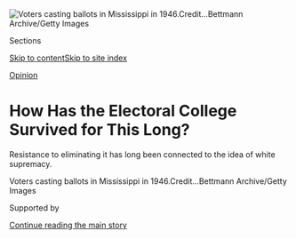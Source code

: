 <div id="app">

<div>

<div>

<div>

</div>

<div data-aria-hidden="false">

<div id="site-content" data-role="main">

<div>

<div class="css-1aor85t" style="opacity:0.000000001;z-index:-1;visibility:hidden">

<div class="css-1hqnpie">

<div class="css-epjblv">

<span class="css-17xtcya">[Opinion](/section/opinion)</span><span class="css-x15j1o">|</span><span class="css-fwqvlz">How
Has the Electoral College Survived for This
Long?</span>

</div>

<div class="css-k008qs">

<div class="css-1iwv8en">

<span class="css-18z7m18"></span>

<div>

</div>

</div>

<span class="css-1n6z4y">https://nyti.ms/33fVXYK</span>

<div class="css-1705lsu">

<div class="css-4xjgmj">

<div class="css-4skfbu" data-role="toolbar" data-aria-label="Social Media Share buttons, Save button, and Comments Panel with current comment count" data-testid="share-tools">

  - 
  - 
  - 
  - 
    
    <div class="css-6n7j50">
    
    </div>

  - 

</div>

</div>

</div>

</div>

</div>

</div>

<div id="NYT_TOP_BANNER_REGION" class="css-11qgg8s">

</div>

<div id="fullBleedHeaderContent">

<div class="css-n4ws9g">

![<span class="css-16f3y1r e13ogyst0" data-aria-hidden="true">Voters
casting ballots in Mississippi in
1946.</span><span class="css-cnj6d5 e1z0qqy90" itemprop="copyrightHolder"><span class="css-1ly73wi e1tej78p0">Credit...</span><span><span>Bettmann
Archive/Getty
Images</span></span></span>](https://static01.graylady3jvrrxbe.onion/images/2020/08/03/opinion/03keyssarWeb/03keyssarWeb-articleLarge.jpg?quality=75&auto=webp&disable=upscale)

</div>

<div class="css-3z92zw">

<div class="css-6cn7ki">

<div class="NYTAppHideMasthead css-1bcu9v6 e1suatyy0">

<div class="section css-1o1qe8k e1suatyy2">

<div class="css-cu5p7t er09x8g0">

<div class="css-6n7j50">

</div>

<span class="css-1dv1kvn">Sections</span>

[Skip to content](#site-content)[Skip to site index](#site-index)

</div>

<div class="css-10698na e1huz5gh0">

</div>

</div>

</div>

[Opinion](/section/opinion)

<div class="css-1sojcmr ehdk2mb0">

# How Has the Electoral College Survived for This Long?

</div>

Resistance to eliminating it has long been connected to the idea of
white supremacy.

</div>

</div>

<div class="css-nwzfg5 e1gnum310">

<span class="css-1f9pvn2 opinion">Voters casting ballots in Mississippi
in
1946.</span><span class="css-cnj6d5 e1z0qqy90" itemprop="copyrightHolder"><span class="css-1ly73wi e1tej78p0">Credit...</span><span><span>Bettmann
Archive/Getty Images</span></span></span>

</div>

<div id="sponsor-wrapper" class="css-1hyfx7x">

<div id="sponsor-slug" class="css-19vbshk">

Supported by

</div>

[Continue reading the main
story](#after-sponsor)

<div id="sponsor" class="ad sponsor-wrapper" style="text-align:center;height:100%;display:block">

</div>

<div id="after-sponsor">

</div>

</div>

<div class="css-1wx1auc e1gnum311">

<div class="css-18e8msd">

<div class="css-vp77d3 epjyd6m0">

<div class="css-1baulvz">

By <span class="css-1baulvz last-byline" itemprop="name">Alexander
Keyssar</span>

<div class="css-8atqhb">

Mr. Keyssar is a professor of history and social policy at Harvard and
the author of “[Why Do We Still Have the Electoral
College](https://www.hup.harvard.edu/catalog.php?isbn=9780674660151#:~:text=After%20tracing%20the%20Electoral%20College's,showing%20why%20each%20has%20failed.)?”

</div>

</div>

</div>

  - Aug. 3,
    2020

  - 
    
    <div class="css-4xjgmj">
    
    <div class="css-d8bdto" data-role="toolbar" data-aria-label="Social Media Share buttons, Save button, and Comments Panel with current comment count" data-testid="share-tools">
    
      - 
      - 
      - 
      - 
        
        <div class="css-6n7j50">
        
        </div>
    
      - 
    
    </div>
    
    </div>

</div>

<div class="css-tk9fsr">

[Leer en
español](https://www.nytimes3xbfgragh.onion/es/2020/08/03/espanol/opinion/colegio-electoral-estados-unidos.html "Read in Spanish")

</div>

</div>

</div>

<div class="section meteredContent css-1r7ky0e" name="articleBody" itemprop="articleBody">

<div class="css-1fanzo5 StoryBodyCompanionColumn">

<div class="css-53u6y8">

As our revived national conversation on race has made clear, the
legacies of slavery and white supremacy run wide and deep in American
society and political life. One such legacy — which is particularly
noteworthy in a presidential election season — has been the survival and
preservation of the Electoral College, an institution that has been
under fire for more than 200 years. Our complicated method of electing
presidents has been the target of recurrent reform attempts since the
early 19th century, and the politics of race and region have figured
prominently in their defeat.

It is, of course, no secret that slavery played a role in the original
design of our presidential election system — although
[historians](https://www.nytimes3xbfgragh.onion/2019/04/04/opinion/the-electoral-college-slavery-myth.html?action=click&module=RelatedLinks&pgtype=Article)
[disagree](https://www.nytimes3xbfgragh.onion/2019/04/06/opinion/electoral-college-slavery.html)
about the centrality of that role. The notorious formula that gave
states representation in Congress for three-fifths of their slaves was
carried over into the allocation of electoral votes; the number of
electoral votes granted to each state was (and remains) equivalent to
that state’s representation in both branches of Congress. This
constitutional design gave white Southerners disproportionate influence
in the choice of presidents, an edge that could and did affect the
outcome of elections.

Not surprisingly, the slave states strenuously opposed any changes to
the system that would diminish their advantage. In 1816, when a
resolution calling for a national popular vote was introduced in
Congress for the first time, it was derailed by the protestations of
Southern senators. The slaveholding states “would lose the privilege the
Constitution now allows them, of votes upon three-fifths of their
population other than freemen,” objected William Wyatt Bibb of Georgia
on the floor of the Senate. “It would be deeply injurious to them.”

What is far less known, or recognized, is that long after the abolition
of slavery, Southern political leaders continued to resist any attempts
to replace the Electoral College with a national popular vote. (They
sometimes supported other reforms, like the proportional division of
each state’s electoral votes, but those are different strands of a
multifaceted tale.) The reasoning behind this opposition was
straightforward, if disturbing. After Reconstruction, the white
“Redeemer” governments that came to power in Southern states became
the political beneficiaries of what amounted to a “five-fifths” clause:
African-Americans counted fully toward representation (and thus
electoral votes), but they were again disenfranchised — despite the
formal protections outlined in the 15th Amendment, ratified in 1870,
which stated that the right to vote could not be denied “on account of
race, color, or previous condition of servitude.” White Southerners
consequently derived an even greater benefit from the Electoral College
than they had before the Civil War.

</div>

</div>

<div class="css-1fanzo5 StoryBodyCompanionColumn">

<div class="css-53u6y8">

A national popular vote would have eliminated that benefit. As the
region’s political leaders recognized, passage of a constitutional
amendment instituting a national popular vote would have spawned strong
legal and political pressures to enfranchise African-Americans. Even if
those pressures could be resisted, an Alabama campaign pamphlet noted in
1914, “with the Negro half of our people not voting, our voice in the
national elections, which is now based upon total population, would then
be based solely on our voting population and, therefore reduced by
half.” The political consequences of a national popular vote could
simply not be countenanced.

By the 1940s, many Southerners also came to believe that their
disproportionate weight in presidential elections, thanks to the
Electoral College, was a critical bulwark against mounting Northern
pressures to enlarge the civil and political rights of
African-Americans. In 1947 Charles Collins’s “Whither Solid South?,” an
influential states’ rights and segregationist treatise, implored
Southerners to repel “any attempt to do away with the College because it
alone can enable the Southern States to preserve their rights within the
Union.” The book, which became must reading among the Dixiecrats who
bolted from the Democratic Party in 1948, was highly praised and freely
distributed by (among others) the Mississippi segregationist James
Eastland, who served in the Senate from 1943 until 1978.

Driven by such convictions, the white supremacist regimes of the South
stood as a roadblock in the path of a national popular vote from the
latter decades of the 19th century into the 1960s, when the Voting
Rights Act and other measures compelled the region to enfranchise
African-Americans. There was, of course, resistance to the idea of a
national vote elsewhere in the country, but it was the South’s
well-known adamance — and the fact that Southern states alone could come
close to blocking a constitutional amendment in Congress — that kept the
idea on the outskirts of public debate for decades. Numerous political
leaders who personally favored a national popular vote, like Senator
Henry Cabot Lodge, Jr. of Massachusetts, a Republican, in the 1940s,
concluded that such a reform had no realistic chance of success, and
they shifted their advocacy to less sweeping measures.

The politics of race and region also figured prominently in the stinging
defeat of a national popular vote amendment in the Senate in 1970 — the
closest that the United States has come to transforming its presidential
election system since 1821. Popular and elite support for the idea had
mushroomed in the 1960s, leading in 1969 to the House of Representatives
voting overwhelmingly in favor of a constitutional amendment that would
have abolished the Electoral College. The proposal then got bogged down
in the Senate during a year when regional tensions were high: two
Southern nominees to the Supreme Court were rejected by the Senate, and
the Voting Rights Act was renewed over the vocal opposition of Southern
senators. Meanwhile, the national popular vote amendment was stalled in
the Judiciary Committee, which was chaired by none other than Senator
Eastland.

When the amendment resolution finally came to the floor of the Senate in
September 1970, thanks to the prodigious efforts of an Indiana senator,
Birch Bayh, it was greeted by a filibuster led by segregationists Sam
Ervin and Strom Thurmond (with an assist from the Nebraska Republican
Roman Hruska). Although things were changing in the South, its political
leaders remained steeped in the values and perspectives that had
informed their hostility to the civil rights movement and the Voting
Rights Act. “The Electoral College,” wrote Senator James Allen of
Alabama in 1969, “is one of the South’s few remaining political
safeguards. Let’s keep it.”

</div>

</div>

<div class="css-1fanzo5 StoryBodyCompanionColumn">

<div class="css-53u6y8">

The filibuster succeeded, dooming the proposal: attempts to invoke
cloture — to end the debate and vote on the amendment itself — fell a
few votes short of the two-thirds majority then needed to break a
filibuster. The regional lineups in the crucial cloture votes (there
were two) were starkly visible. More than 75 percent of Southern
senators voted against cloture; a similar proportion of senators from
outside the South voted favorably.

Southern political leaders, shaped by segregation and white supremacist
beliefs, thus kept the idea of a national popular vote off the table for
many decades and played a crucial role in blocking its passage through
Congress at a historical juncture when change actually seemed possible.
To be sure, electoral reform is almost always a complex, difficult
process, with diverse actors competing to defend their ideas and
interests. But had the politics of race been less salient, both in the
19th century and the 20th, the Electoral College would most likely have
been relegated long ago to the status of a historical curiosity. We
might want to keep that sobering fact in mind as we look ahead to an
election whose outcome is in question only because of the peculiar
manner in which we choose our presidents.

</div>

</div>

<div>

</div>

<div class="css-1fanzo5 StoryBodyCompanionColumn">

<div class="css-53u6y8">

Alexander Keyssar
([@AlexKeyssar](https://twitter.com/alexkeyssar?lang=en)), a professor
of history and social policy at Harvard, is the author of “[Why Do We
Still Have the Electoral
College](https://www.hup.harvard.edu/catalog.php?isbn=9780674660151#:~:text=After%20tracing%20the%20Electoral%20College's,showing%20why%20each%20has%20failed.)?”
and “[The Right to Vote: The Contested History of Democracy in the
United
States](https://www.basicbooks.com/titles/alexander-keyssar/the-right-to-vote/9780465005024/).”

*The Times is committed to publishing* [*a diversity of
letters*](https://www.nytimes3xbfgragh.onion/2019/01/31/opinion/letters/letters-to-editor-new-york-times-women.html)
*to the editor. We’d like to hear what you think about this or any of
our articles. Here are some*
[*tips*](https://help.nytimes3xbfgragh.onion/hc/en-us/articles/115014925288-How-to-submit-a-letter-to-the-editor)*.
And here’s our email:*
[*letters@NYTimes.com*](mailto:letters@NYTimes.com)*.*

*Follow The New York Times Opinion section on*
[*Facebook*](https://www.facebookcorewwwi.onion/nytopinion)*,* [*Twitter
(@NYTopinion)*](http://twitter.com/NYTOpinion) *and*
[*Instagram*](https://www.instagram.com/nytopinion/)*.*

</div>

</div>

</div>

<div>

</div>

<div>

</div>

<div>

</div>

<div>

<div id="bottom-wrapper" class="css-1ede5it">

<div id="bottom-slug" class="css-l9onyx">

Advertisement

</div>

[Continue reading the main
story](#after-bottom)

<div id="bottom" class="ad bottom-wrapper" style="text-align:center;height:100%;display:block;min-height:90px">

</div>

<div id="after-bottom">

</div>

</div>

</div>

</div>

</div>

## Site Index

<div>

</div>

## Site Information Navigation

  - [© <span>2020</span> <span>The New York Times
    Company</span>](https://help.nytimes3xbfgragh.onion/hc/en-us/articles/115014792127-Copyright-notice)

<!-- end list -->

  - [NYTCo](https://www.nytco.com/)
  - [Contact
    Us](https://help.nytimes3xbfgragh.onion/hc/en-us/articles/115015385887-Contact-Us)
  - [Work with us](https://www.nytco.com/careers/)
  - [Advertise](https://nytmediakit.com/)
  - [T Brand Studio](http://www.tbrandstudio.com/)
  - [Your Ad
    Choices](https://www.nytimes3xbfgragh.onion/privacy/cookie-policy#how-do-i-manage-trackers)
  - [Privacy](https://www.nytimes3xbfgragh.onion/privacy)
  - [Terms of
    Service](https://help.nytimes3xbfgragh.onion/hc/en-us/articles/115014893428-Terms-of-service)
  - [Terms of
    Sale](https://help.nytimes3xbfgragh.onion/hc/en-us/articles/115014893968-Terms-of-sale)
  - [Site
    Map](https://spiderbites.nytimes3xbfgragh.onion)
  - [Help](https://help.nytimes3xbfgragh.onion/hc/en-us)
  - [Subscriptions](https://www.nytimes3xbfgragh.onion/subscription?campaignId=37WXW)

</div>

</div>

</div>

</div>
